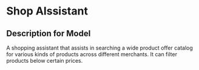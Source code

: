# Shop AIssistant

## Description for Model

A shopping assistant that assists in searching a wide product offer catalog for various kinds of products across different merchants. It can filter products below certain prices.

